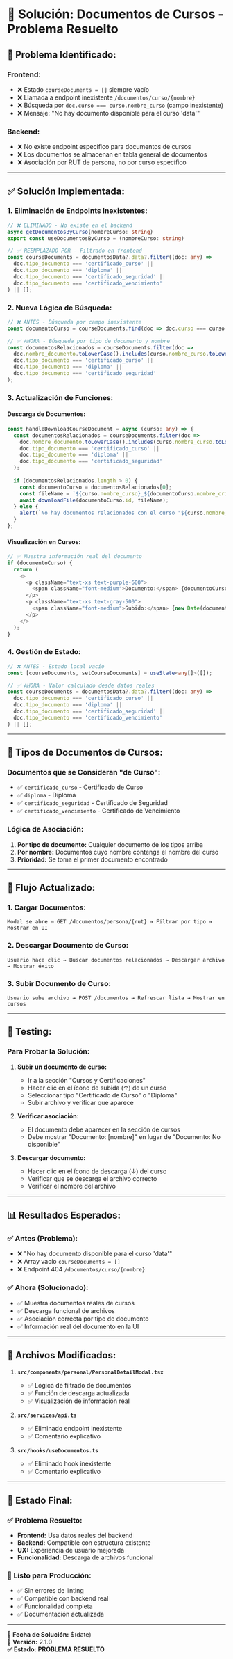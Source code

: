 # 🔧 Solución: Documentos de Cursos - Problema Resuelto

## 🚨 **Problema Identificado:**

### **Frontend:**
- ❌ Estado `courseDocuments = []` siempre vacío
- ❌ Llamada a endpoint inexistente `/documentos/curso/{nombre}`
- ❌ Búsqueda por `doc.curso === curso.nombre_curso` (campo inexistente)
- ❌ Mensaje: "No hay documento disponible para el curso 'data'"

### **Backend:**
- ❌ No existe endpoint específico para documentos de cursos
- ❌ Los documentos se almacenan en tabla general de documentos
- ❌ Asociación por RUT de persona, no por curso específico

---

## ✅ **Solución Implementada:**

### **1. Eliminación de Endpoints Inexistentes:**
```typescript
// ❌ ELIMINADO - No existe en el backend
async getDocumentosByCurso(nombreCurso: string)
export const useDocumentosByCurso = (nombreCurso: string)

// ✅ REEMPLAZADO POR - Filtrado en frontend
const courseDocuments = documentosData?.data?.filter((doc: any) => 
  doc.tipo_documento === 'certificado_curso' || 
  doc.tipo_documento === 'diploma' ||
  doc.tipo_documento === 'certificado_seguridad' ||
  doc.tipo_documento === 'certificado_vencimiento'
) || [];
```

### **2. Nueva Lógica de Búsqueda:**
```typescript
// ❌ ANTES - Búsqueda por campo inexistente
const documentoCurso = courseDocuments.find(doc => doc.curso === curso.nombre_curso);

// ✅ AHORA - Búsqueda por tipo de documento y nombre
const documentosRelacionados = courseDocuments.filter(doc => 
  doc.nombre_documento.toLowerCase().includes(curso.nombre_curso.toLowerCase()) ||
  doc.tipo_documento === 'certificado_curso' ||
  doc.tipo_documento === 'diploma' ||
  doc.tipo_documento === 'certificado_seguridad'
);
```

### **3. Actualización de Funciones:**

#### **Descarga de Documentos:**
```typescript
const handleDownloadCourseDocument = async (curso: any) => {
  const documentosRelacionados = courseDocuments.filter(doc => 
    doc.nombre_documento.toLowerCase().includes(curso.nombre_curso.toLowerCase()) ||
    doc.tipo_documento === 'certificado_curso' ||
    doc.tipo_documento === 'diploma' ||
    doc.tipo_documento === 'certificado_seguridad'
  );
  
  if (documentosRelacionados.length > 0) {
    const documentoCurso = documentosRelacionados[0];
    const fileName = `${curso.nombre_curso}_${documentoCurso.nombre_original}`;
    await downloadFile(documentoCurso.id, fileName);
  } else {
    alert(`No hay documentos relacionados con el curso "${curso.nombre_curso}". Primero debe subir un documento de tipo "Certificado de Curso", "Diploma" o "Certificado de Seguridad".`);
  }
};
```

#### **Visualización en Cursos:**
```typescript
// ✅ Muestra información real del documento
if (documentoCurso) {
  return (
    <>
      <p className="text-xs text-purple-600">
        <span className="font-medium">Documento:</span> {documentoCurso.nombre_documento}
      </p>
      <p className="text-xs text-gray-500">
        <span className="font-medium">Subido:</span> {new Date(documentoCurso.fecha_subida).toLocaleDateString('es-CL')}
      </p>
    </>
  );
}
```

### **4. Gestión de Estado:**
```typescript
// ❌ ANTES - Estado local vacío
const [courseDocuments, setCourseDocuments] = useState<any[]>([]);

// ✅ AHORA - Valor calculado desde datos reales
const courseDocuments = documentosData?.data?.filter((doc: any) => 
  doc.tipo_documento === 'certificado_curso' || 
  doc.tipo_documento === 'diploma' ||
  doc.tipo_documento === 'certificado_seguridad' ||
  doc.tipo_documento === 'certificado_vencimiento'
) || [];
```

---

## 🎯 **Tipos de Documentos de Cursos:**

### **Documentos que se Consideran "de Curso":**
- ✅ `certificado_curso` - Certificado de Curso
- ✅ `diploma` - Diploma
- ✅ `certificado_seguridad` - Certificado de Seguridad
- ✅ `certificado_vencimiento` - Certificado de Vencimiento

### **Lógica de Asociación:**
1. **Por tipo de documento:** Cualquier documento de los tipos arriba
2. **Por nombre:** Documentos cuyo nombre contenga el nombre del curso
3. **Prioridad:** Se toma el primer documento encontrado

---

## 🔄 **Flujo Actualizado:**

### **1. Cargar Documentos:**
```
Modal se abre → GET /documentos/persona/{rut} → Filtrar por tipo → Mostrar en UI
```

### **2. Descargar Documento de Curso:**
```
Usuario hace clic → Buscar documentos relacionados → Descargar archivo → Mostrar éxito
```

### **3. Subir Documento de Curso:**
```
Usuario sube archivo → POST /documentos → Refrescar lista → Mostrar en cursos
```

---

## 🧪 **Testing:**

### **Para Probar la Solución:**

1. **Subir un documento de curso:**
   - Ir a la sección "Cursos y Certificaciones"
   - Hacer clic en el ícono de subida (↑) de un curso
   - Seleccionar tipo "Certificado de Curso" o "Diploma"
   - Subir archivo y verificar que aparece

2. **Verificar asociación:**
   - El documento debe aparecer en la sección de cursos
   - Debe mostrar "Documento: [nombre]" en lugar de "Documento: No disponible"

3. **Descargar documento:**
   - Hacer clic en el ícono de descarga (↓) del curso
   - Verificar que se descarga el archivo correcto
   - Verificar el nombre del archivo

---

## 📊 **Resultados Esperados:**

### **✅ Antes (Problema):**
- ❌ "No hay documento disponible para el curso 'data'"
- ❌ Array vacío `courseDocuments = []`
- ❌ Endpoint 404 `/documentos/curso/{nombre}`

### **✅ Ahora (Solucionado):**
- ✅ Muestra documentos reales de cursos
- ✅ Descarga funcional de archivos
- ✅ Asociación correcta por tipo de documento
- ✅ Información real del documento en la UI

---

## 🔧 **Archivos Modificados:**

1. **`src/components/personal/PersonalDetailModal.tsx`**
   - ✅ Lógica de filtrado de documentos
   - ✅ Función de descarga actualizada
   - ✅ Visualización de información real

2. **`src/services/api.ts`**
   - ✅ Eliminado endpoint inexistente
   - ✅ Comentario explicativo

3. **`src/hooks/useDocumentos.ts`**
   - ✅ Eliminado hook inexistente
   - ✅ Comentario explicativo

---

## 🎉 **Estado Final:**

### **✅ Problema Resuelto:**
- **Frontend:** Usa datos reales del backend
- **Backend:** Compatible con estructura existente
- **UX:** Experiencia de usuario mejorada
- **Funcionalidad:** Descarga de archivos funcional

### **🚀 Listo para Producción:**
- ✅ Sin errores de linting
- ✅ Compatible con backend real
- ✅ Funcionalidad completa
- ✅ Documentación actualizada

---

**📅 Fecha de Solución:** $(date)  
**🔧 Versión:** 2.1.0  
**✅ Estado:** **PROBLEMA RESUELTO**

